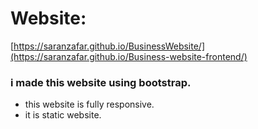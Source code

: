 # Website:  
[https://saranzafar.github.io/BusinessWebsite/](https://saranzafar.github.io/Business-website-frontend/)

### i made this website using bootstrap.
- this website is fully responsive.
- it is static website.
